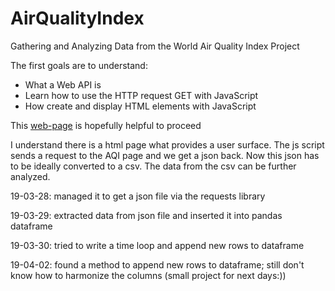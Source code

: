 # AirQualityIndex
Gathering and Analyzing Data from the World Air Quality Index Project

The first goals are to understand:
* What a Web API is
* Learn how to use the HTTP request GET with JavaScript
* How create and display HTML elements with JavaScript

This [web-page](https://www.taniarascia.com/how-to-connect-to-an-api-with-javascript/) is hopefully helpful to proceed 

I understand there is a html page what provides a user surface. The js script sends a request to the AQI page and we get a json back. Now this json has to be ideally converted to a csv. The data from the csv can be further analyzed.

19-03-28: managed it to get a json file via the requests library

19-03-29: extracted data from json file and inserted it into pandas dataframe

19-03-30: tried to write a time loop and append new rows to dataframe

19-04-02: found a method to append new rows to dataframe; still don't know how to harmonize the columns (small project for next days:))
